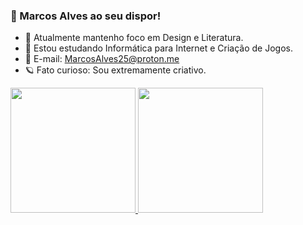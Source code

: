 ### 📌 Marcos Alves ao seu dispor! 


- 📖 Atualmente mantenho foco em Design e Literatura.
- 📒 Estou estudando Informática para Internet e Criação de Jogos.
- 📧 E-mail: MarcosAlves25@proton.me
- 🪐 Fato curioso: Sou extremamente criativo.

<div> 
   <a href="https://github.com/MarcosAlves90">
   <img height ="200em" src="https://github-readme-stats.vercel.app/api?username=marcosalves90&show_icons=true&theme=github_dark"</img>
   <img height ="200em" src="https://github-readme-stats.vercel.app/api/top-langs/?username=marcosalves90&layout=compact&theme=github_dark"></img>
</div>
